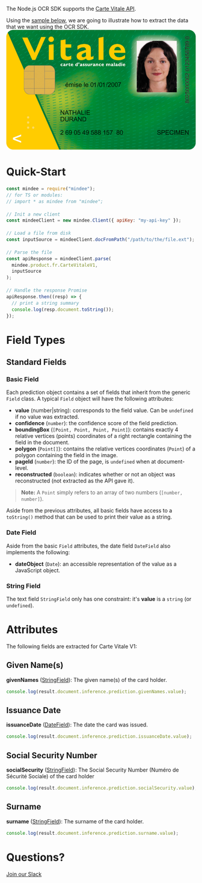 The Node.js OCR SDK supports the [Carte Vitale API](https://platform.mindee.com/mindee/carte_vitale).

Using the [sample below](https://github.com/mindee/client-lib-test-data/blob/main/fr/carte_vitale/default_sample.jpg), we are going to illustrate how to extract the data that we want using the OCR SDK.
![Carte Vitale sample](https://github.com/mindee/client-lib-test-data/blob/main/fr/carte_vitale/default_sample.jpg?raw=true)

# Quick-Start
```js
const mindee = require("mindee");
// for TS or modules:
// import * as mindee from "mindee";

// Init a new client
const mindeeClient = new mindee.Client({ apiKey: "my-api-key" });

// Load a file from disk
const inputSource = mindeeClient.docFromPath("/path/to/the/file.ext");

// Parse the file
const apiResponse = mindeeClient.parse(
  mindee.product.fr.CarteVitaleV1,
  inputSource
);

// Handle the response Promise
apiResponse.then((resp) => {
  // print a string summary
  console.log(resp.document.toString());
});
```

# Field Types
## Standard Fields
### Basic Field
Each prediction object contains a set of fields that inherit from the generic `Field` class.
A typical `Field` object will have the following attributes:

* **value** (number|string): corresponds to the field value. Can be `undefined` if no value was extracted.
* **confidence** (`number`): the confidence score of the field prediction.
* **boundingBox** (`[Point, Point, Point, Point]`): contains exactly 4 relative vertices (points) coordinates of a right rectangle containing the field in the document.
* **polygon** (`Point[]`): contains the relative vertices coordinates (`Point`) of a polygon containing the field in the image.
* **pageId** (`number`): the ID of the page, is `undefined` when at document-level.
* **reconstructed** (`boolean`): indicates whether or not an object was reconstructed (not extracted as the API gave it).

> **Note:** A `Point` simply refers to an array of two numbers (`[number, number]`).


Aside from the previous attributes, all basic fields have access to a `toString()` method that can be used to print their value as a string.


### Date Field
Aside from the basic `Field` attributes, the date field `DateField` also implements the following: 

* **dateObject** (`Date`): an accessible representation of the value as a JavaScript object.


### String Field
The text field `StringField` only has one constraint: it's **value** is a `string` (or `undefined`).


# Attributes
The following fields are extracted for Carte Vitale V1:

## Given Name(s)
**givenNames** ([StringField](#string-field)): The given name(s) of the card holder.

```js
console.log(result.document.inference.prediction.givenNames.value);
```

## Issuance Date
**issuanceDate** ([DateField](#date-field)): The date the card was issued.

```js
console.log(result.document.inference.prediction.issuanceDate.value);
```

## Social Security Number
**socialSecurity** ([StringField](#string-field)): The Social Security Number (Numéro de Sécurité Sociale) of the card holder

```js
console.log(result.document.inference.prediction.socialSecurity.value);
```

## Surname
**surname** ([StringField](#string-field)): The surname of the card holder.

```js
console.log(result.document.inference.prediction.surname.value);
```

# Questions?
[Join our Slack](https://join.slack.com/t/mindee-community/shared_invite/zt-1jv6nawjq-FDgFcF2T5CmMmRpl9LLptw)

